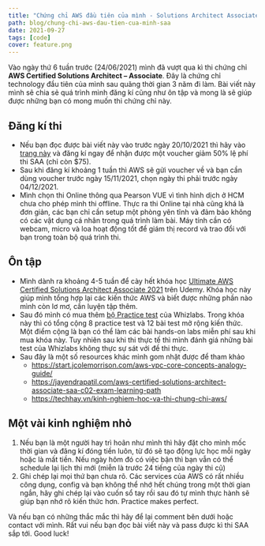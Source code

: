 ```yaml
---
title: "Chứng chỉ AWS đầu tiên của mình - Solutions Architect Associate (SAA)"
path: blog/chung-chi-aws-dau-tien-cua-minh-saa
date: 2021-09-27
tags: [code]
cover: feature.png
---
```


Vào ngày thứ 6 tuần trước (24/06/2021) mình đã vượt qua kì thi chứng chỉ **AWS Certified Solutions Architect – Associate**. Đây là chứng chỉ technology đầu tiên của mình sau quãng thời gian 3 năm đi làm. Bài viết này mình sẽ chia sẻ quá trình mình đăng kí cũng như ôn tập và mong là sẽ giúp được những bạn có mong muốn thi chứng chỉ này.

## Đăng kí thi
- Nếu bạn đọc được bài viết này vào trước ngày 20/10/2021 thì hãy vào [trang này](https://pages.awscloud.com/GLOBAL_TRAINCERT_takethechallenge_resourcehub.html#GetStarted) và đăng kí ngay để nhận được một voucher giảm 50% lệ phí thi SAA (chỉ còn $75).
- Sau khi đăng kí khoảng 1 tuần thì AWS sẽ gửi voucher về và bạn cần dùng voucher trước ngày 15/11/2021, chọn ngày thi phải trước ngày 04/12/2021.
- Mình chọn thi Online thông qua Pearson VUE vì tình hình dịch ở HCM chưa cho phép mình thi offline. Thực ra thi Online tại nhà cũng khá là đơn giản, các bạn chỉ cần setup một phòng yên tĩnh và đảm bảo không có các vật dụng cá nhân trong quá trình làm bài. Máy tính cần có webcam, micro và loa hoạt động tốt để giám thị record và trao đổi với bạn trong toàn bộ quá trình thi.

## Ôn tập
- Mình dành ra khoảng 4-5 tuần để cày hết khóa học [Ultimate AWS Certified Solutions Architect Associate 2021](https://www.udemy.com/share/102CZ72@PkdgV0tgWlYOdk9HBHR1fj1HY1RiYA==/) trên Udemy. Khóa học này giúp mình tổng hợp lại các kiến thức AWS và biết được những phần nào mình còn lơ mơ, cần luyện tập thêm.
- Sau đó mình có mua thêm [bộ Practice test](https://www.whizlabs.com/learn/course/aws-solutions-architect-associate/153) của Whizlabs. Trong khóa này thì có tổng cộng 8 practice test và 12 bài test mở rộng kiến thức. Một điểm cộng là bạn có thể làm các bài hands-on labs miễn phí sau khi mua khóa này. Tuy nhiên sau khi thi thực tế thì mình đánh giá những bài test của Whizlabs không thực sự sát với đề thi thực.
- Sau đây là một số resources khác mình gom nhặt được để tham khảo
  - https://start.jcolemorrison.com/aws-vpc-core-concepts-analogy-guide/
  - https://jayendrapatil.com/aws-certified-solutions-architect-associate-saa-c02-exam-learning-path
  - https://techhay.vn/kinh-nghiem-hoc-va-thi-chung-chi-aws/

## Một vài kinh nghiệm nhỏ
1. Nếu bạn là một người hay trì hoãn như mình thì hãy đặt cho mình mốc thời gian và đăng kí đóng tiền luôn, từ đó sẽ tạo động lực học mỗi ngày hoặc là mất tiền. Nếu ngày hôm đó có việc bận thì bạn vẫn có thể schedule lại lịch thi mới (miễn là trước 24 tiếng của ngày thi cũ)
2. Ghi chép lại mọi thứ bạn chưa rõ. Các services của AWS có rất nhiều công dụng, config và bạn không thể nhớ hết chúng trong một thời gian ngắn, hãy ghi chép lại vào cuốn sổ tay rồi sau đó tự mình thực hành sẽ giúp bạn nhớ rõ kiến thức hơn. Practice makes perfect.

Và nếu bạn có những thắc mắc thì hãy để lại comment bên dưới hoặc contact với mình. Rất vui nếu bạn đọc bài viết này và pass được kì thi SAA sắp tới. Good luck!
